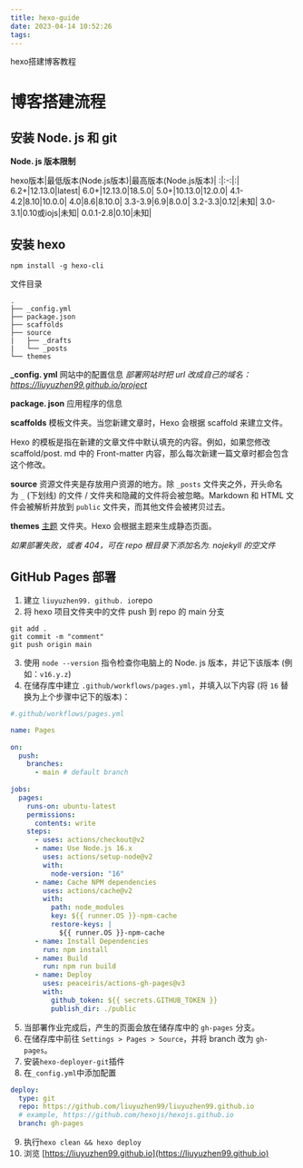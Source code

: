 ```yaml
---
title: hexo-guide
date: 2023-04-14 10:52:26
tags:
---
```


hexo搭建博客教程
<!-- more -->
# 博客搭建流程

## 安装 Node. js 和 git
**Node. js 版本限制**


hexo版本|最低版本(Node.js版本)|最高版本(Node.js版本)|
:|:-:|:|
6.2+|12.13.0|latest|
6.0+|12.13.0|18.5.0|
5.0+|10.13.0|12.0.0|
4.1-4.2|8.10|10.0.0|
4.0|8.6|8.10.0|
3.3-3.9|6.9|8.0.0|
3.2-3.3|0.12|未知|
3.0-3.1|0.10或iojs|未知|
0.0.1-2.8|0.10|未知|


## 安装 hexo 
`npm install -g hexo-cli`

文件目录
```tree
.  
├── _config.yml  
├── package.json  
├── scaffolds  
├── source  
|   ├── _drafts  
|   └── _posts  
└── themes
```

**\_config. yml**
网站中的配置信息
*部署网站时把 url 改成自己的域名：https://liuyuzhen99.github.io/project*

**package. json**
应用程序的信息

**scaffolds**
模板文件夹。当您新建文章时，Hexo 会根据 scaffold 来建立文件。

Hexo 的模板是指在新建的文章文件中默认填充的内容。例如，如果您修改 scaffold/post. md 中的 Front-matter 内容，那么每次新建一篇文章时都会包含这个修改。

**source**
资源文件夹是存放用户资源的地方。除 `_posts` 文件夹之外，开头命名为 `_` (下划线) 的文件 / 文件夹和隐藏的文件将会被忽略。Markdown 和 HTML 文件会被解析并放到 `public` 文件夹，而其他文件会被拷贝过去。

**themes**
[主题](https://hexo.io/zh-cn/docs/themes) 文件夹。Hexo 会根据主题来生成静态页面。

*如果部署失败，或者 404，可在 repo 根目录下添加名为. nojekyll 的空文件*

## GitHub Pages 部署

1. 建立 `liuyuzhen99. github. io`repo
2. 将 hexo 项目文件夹中的文件 push 到 repo 的 main 分支
```git
git add .
git commit -m "comment"
git push origin main
```

3. 使用 `node --version` 指令检查你电脑上的 Node. js 版本，并记下该版本 (例如：`v16.y.z`)
4. 在储存库中建立 `.github/workflows/pages.yml`，并填入以下内容 (将 `16` 替换为上个步骤中记下的版本)：

```yml
#.github/workflows/pages.yml

name: Pages  
  
on:  
  push:  
    branches:  
      - main # default branch  
  
jobs:  
  pages:  
    runs-on: ubuntu-latest  
    permissions:  
      contents: write  
    steps:  
      - uses: actions/checkout@v2  
      - name: Use Node.js 16.x  
        uses: actions/setup-node@v2  
        with:  
          node-version: "16"  
      - name: Cache NPM dependencies  
        uses: actions/cache@v2  
        with:  
          path: node_modules  
          key: ${{ runner.OS }}-npm-cache  
          restore-keys: |  
            ${{ runner.OS }}-npm-cache  
      - name: Install Dependencies  
        run: npm install  
      - name: Build  
        run: npm run build  
      - name: Deploy  
        uses: peaceiris/actions-gh-pages@v3  
        with:  
          github_token: ${{ secrets.GITHUB_TOKEN }}  
          publish_dir: ./public
```  

5. 当部署作业完成后，产生的页面会放在储存库中的 `gh-pages` 分支。
6. 在储存库中前往 `Settings > Pages > Source`，并将 branch 改为 `gh-pages`。
7. 安装`hexo-deployer-git`插件
8. 在`_config.yml`中添加配置
```yml
deploy:  
  type: git  
  repo: https://github.com/liuyuzhen99/liuyuzhen99.github.io  
  # example, https://github.com/hexojs/hexojs.github.io  
  branch: gh-pages
```
9. 执行`hexo clean && hexo deploy`
10. 浏览 [https://liuyuzhen99.github.io](https://liuyuzhen99.github.io)


